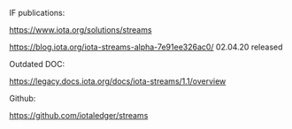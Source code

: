 IF publications:

https://www.iota.org/solutions/streams

https://blog.iota.org/iota-streams-alpha-7e91ee326ac0/ 02.04.20 released

Outdated DOC:

https://legacy.docs.iota.org/docs/iota-streams/1.1/overview

Github:

https://github.com/iotaledger/streams
